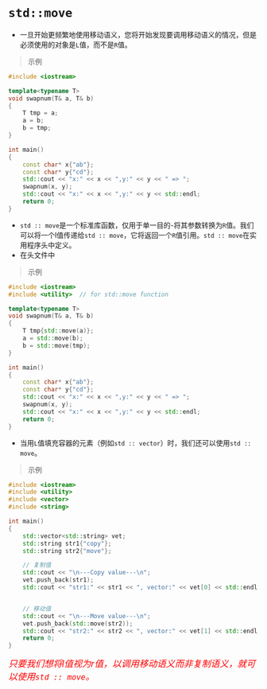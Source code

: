 #  `std::move`

- 一旦开始更频繁地使用移动语义，您将开始发现要调用移动语义的情况，但是必须使用的对象是`L`值，而不是`R`值。

> 示例

```c++
#include <iostream>

template<typename T>
void swapnum(T& a, T& b)
{
    T tmp = a;
    a = b;
    b = tmp;
}

int main()
{
    const char* x{"ab"};
    const char* y{"cd"};
    std::cout << "x:" << x << ",y:" << y << " => ";
    swapnum(x, y);
    std::cout << "x:" << x << ",y:" << y << std::endl;
    return 0;
}
```

- `std :: move`是一个标准库函数，仅用于单一目的-将其参数转换为`R`值。我们可以将一个l值传递给`std :: move`，它将返回一个`R`值引用。`std :: move`在实用程序头中定义。
- 在头文件<utility>中

> 示例

```c++
#include <iostream>
#include <utility>	// for std::move function

template<typename T>
void swapnum(T& a, T& b)
{
    T tmp{std::move(a)};
    a = std::move(b);
    b = std::move(tmp);
}

int main()
{
    const char* x{"ab"};
    const char* y{"cd"};
    std::cout << "x:" << x << ",y:" << y << " => ";
    swapnum(x, y);
    std::cout << "x:" << x << ",y:" << y << std::endl;
    return 0;
}
```



- 当用`L`值填充容器的元素（例如`std :: vector`）时，我们还可以使用`std :: move`。

> 示例
```c++
#include <iostream>
#include <utility>
#include <vector>
#include <string>

int main()
{
	std::vector<std::string> vet;
	std::string str1{"copy"};
	std::string str2{"move"};

	// 复制值
	std::cout << "\n---Copy value---\n";
	vet.push_back(str1);
	std::cout << "str1:" << str1 << ", vector:" << vet[0] << std::endl;


	// 移动值
	std::cout << "\n---Move value---\n";
	vet.push_back(std::move(str2));
	std::cout << "str2:" << str2 << ", vector:" << vet[1] << std::endl;
	return 0;
}
```

<font size="4" color=red>*只要我们想将l值视为r值，以调用移动语义而非复制语义，就可以使用`std :: move`。*</font>
